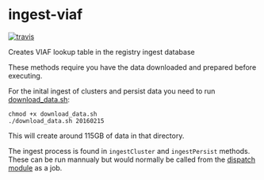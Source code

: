 # ingest-viaf
[![travis](https://travis-ci.org/nypl-registry/ingest-viaf.svg)](https://travis-ci.org/nypl-registry/ingest-viaf/)


Creates VIAF lookup table in the registry ingest database


These methods require you have the data downloaded and prepared before executing.

For the inital ingest of clusters and persist data you need to run [download_data.sh](download_data.sh):
```
chmod +x download_data.sh
./download_data.sh 20160215
```
This will create around 115GB of data in that directory.

The ingest process is found in `ingestCluster` and `ingestPersist` methods. These can be run mannualy but would normally be called from the [dispatch module](https://github.com/nypl-registry/dispatch) as a job.




